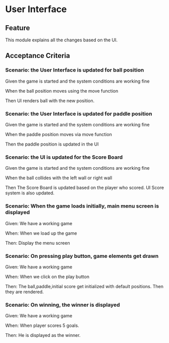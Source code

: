 # User Interface

## Feature

This module explains all the changes based on the UI.

## Acceptance Criteria

### Scenario: the User Interface is updated for ball position

Given the game is started and the system conditions are working fine

When the ball position moves using the move function

Then UI renders ball with the new position.

### Scenario: the User Interface is updated  for paddle position

Given the game is started and the system conditions are working fine

When the paddle position moves via  move function

Then the paddle position is updated in the UI

### Scenario: the UI is updated for the Score Board

Given the game is started and the system conditions are working fine

When the ball collides with the left wall or right wall

Then The Score Board is updated based on the player who scored.
UI Score system is also updated.

### Scenario: When the game loads initially, main menu screen is displayed

Given: We have a working game

When: When we load up the game

Then: Display the menu screen

### Scenario: On pressing play button, game elements get drawn

Given: We have a working game

When: When we click on the play button

Then: The ball,paddle,initial score get initialized with default positions.
Then they are rendered.

### Scenario: On winning, the winner is displayed

Given: We have a working game

When: When player scores 5 goals.

Then: He is displayed as the winner.
